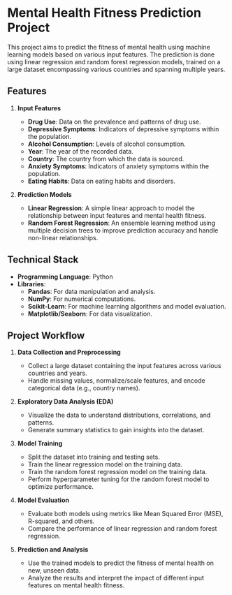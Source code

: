 # Mental Health Fitness Prediction Project

This project aims to predict the fitness of mental health using machine learning models based on various input features. 
The prediction is done using linear regression and random forest regression models, trained on a large dataset encompassing various countries and spanning multiple years.


## Features

1. **Input Features**
   - **Drug Use**: Data on the prevalence and patterns of drug use.
   - **Depressive Symptoms**: Indicators of depressive symptoms within the population.
   - **Alcohol Consumption**: Levels of alcohol consumption.
   - **Year**: The year of the recorded data.
   - **Country**: The country from which the data is sourced.
   - **Anxiety Symptoms**: Indicators of anxiety symptoms within the population.
   - **Eating Habits**: Data on eating habits and disorders.

2. **Prediction Models**
   - **Linear Regression**: A simple linear approach to model the relationship between input features and mental health fitness.
   - **Random Forest Regression**: An ensemble learning method using multiple decision trees to improve prediction accuracy and handle non-linear relationships.

## Technical Stack

- **Programming Language**: Python
- **Libraries**:
  - **Pandas**: For data manipulation and analysis.
  - **NumPy**: For numerical computations.
  - **Scikit-Learn**: For machine learning algorithms and model evaluation.
  - **Matplotlib/Seaborn**: For data visualization.

## Project Workflow

1. **Data Collection and Preprocessing**
   - Collect a large dataset containing the input features across various countries and years.
   - Handle missing values, normalize/scale features, and encode categorical data (e.g., country names).

2. **Exploratory Data Analysis (EDA)**
   - Visualize the data to understand distributions, correlations, and patterns.
   - Generate summary statistics to gain insights into the dataset.

3. **Model Training**
   - Split the dataset into training and testing sets.
   - Train the linear regression model on the training data.
   - Train the random forest regression model on the training data.
   - Perform hyperparameter tuning for the random forest model to optimize performance.

4. **Model Evaluation**
   - Evaluate both models using metrics like Mean Squared Error (MSE), R-squared, and others.
   - Compare the performance of linear regression and random forest regression.

5. **Prediction and Analysis**
   - Use the trained models to predict the fitness of mental health on new, unseen data.
   - Analyze the results and interpret the impact of different input features on mental health fitness.
